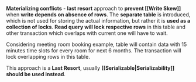 **Materializing conflicts** - **last resort** approach to **prevent [[Write Skew]]** when **write depends on absence of rows**. The **separate table** is introduced, which is not used for storing the actual information, but rather it is **used as a collection of locks**. **Read query will lock respective rows** in this table and other transaction which overlaps with current one will have to wait.

Considering meeting room booking example, table will contain data with 15 minutes time slots for every room for next 6 months. The transaction will lock overlapping rows in this table.

This approach is a **Last Resort**, usually **[[Serializable|Serializability]] should be used instead**.